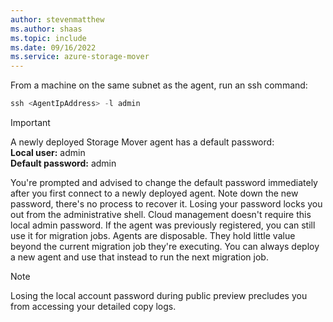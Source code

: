 ```yaml
---
author: stevenmatthew
ms.author: shaas
ms.topic: include
ms.date: 09/16/2022
ms.service: azure-storage-mover
---
```


<!-- 
!########################################################
STATUS: IN REVIEW

CONTENT: final

REVIEW Stephen/Fabian: not reviewed
REVIEW Engineering: not reviewed

!########################################################
-->
From a machine on the same subnet as the agent, run an ssh command:

```powershell
ssh <AgentIpAddress> -l admin
```

> [!IMPORTANT]
> A newly deployed Storage Mover agent has a default password: </br>**Local user:** admin </br>**Default password:** admin

You're prompted and advised to change the default password immediately after you first connect to a newly deployed agent. Note down the new password, there's no process to recover it. Losing your password locks you out from the administrative shell. Cloud management doesn't require this local admin password. If the agent was previously registered, you can still use it for migration jobs. Agents are disposable. They hold little value beyond the current migration job they're executing. You can always deploy a new agent and use that instead to run the next migration job.

> [!NOTE]
> Losing the local account password during public preview precludes you from accessing your detailed copy logs.
